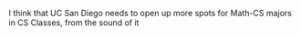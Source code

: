 I think that UC San Diego needs to open up more spots for Math-CS majors in CS Classes, from the sound of it 
